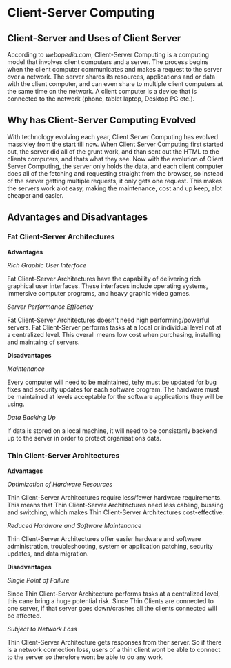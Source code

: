 # Client-Server Computing

## Client-Server and Uses of Client Server

According to <i>webopedia.com</i>, Client-Server Computing is a computing model that involves client computers and a server. The process begins when the client computer communicates and makes a request to the server over a network. The server shares its resources, applications and or data with the client computer, and can even share to multiple client computers at the same time on the network. A client computer is a device that is connected to the network (phone, tablet laptop, Desktop PC etc.).

## Why has Client-Server Computing Evolved

With technology evolving each year, Client Server Computing has evolved massivley from the start till now. When Client Server Computing first started out, the server did all of the grunt work, and than sent out the HTML to the clients computers, and thats what they see. Now with the evolution of Client Server Computing, the server only holds the data, and each client computer does all of the fetching and requesting straight from the browser, so instead of the server getting multiple requests, it only gets one request. This makes the servers work alot easy, making the maintenance, cost and up keep, alot cheaper and easier.

## Advantages and Disadvantages

### Fat Client-Server Architectures

**Advantages**

_Rich Graphic User Interface_

Fat Client-Server Architectures have the capability of delivering rich graphical user interfaces. These interfaces include operating systems, immersive computer programs, and heavy graphic video games.

_Server Performance Efficency_

Fat Client-Server Architectures doesn't need high performing/powerful servers. Fat Client-Server performs tasks at a local or individual level not at a centralized level. This overall means low cost when purchasing, installing and maintaing of servers.

**Disadvantages**

_Maintenance_

Every computer will need to be maintained, tehy must be updated for bug fixes and security updates for each software program. The hardware must be maintained at levels acceptable for the software applications they will be using.

_Data Backing Up_

If data is stored on a local machine, it will need to be consistanly backend up to the server in order to protect organisations data.

### Thin Client-Server Architectures

**Advantages**

_Optimization of Hardware Resources_

Thin Client-Server Architectures require less/fewer hardware requirements. This means that Thin Client-Server Architectures need less cabling, bussing and switching, which makes Thin Client-Server Architectures cost-effective.

_Reduced Hardware and Software Maintenance_

Thin Client-Server Architectures offer easier hardware and software administration, troubleshooting, system or application patching, security updates, and data migration.

**Disadvantages**

_Single Point of Failure_

Since Thin Client-Server Architecture performs tasks at a centralized level, this cane bring a huge potential risk. Since Thin Clients are connected to one server, if that server goes down/crashes all the clients connected will be affected.

_Subject to Network Loss_

Thin Client-Server Architecture gets responses from ther server. So if there is a network connection loss, users of a thin client wont be able to connect to the server so therefore wont be able to do any work.

